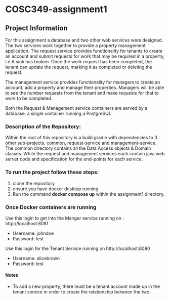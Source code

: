 # COSC349-assignment1

## Project Information
For this assignment a database and two other web services were designed. 
The two services work together to provide a property management application. 
The request service provides functionality for tenants to create an account and submit requests for work that may be required in a property, i.e A sink has broken.
Once the work request has been completed, the tenant can update the request, marking it as completed or deleting the request.


The management service provides functionality for managers to create an account, add a property and manage their properties.
Managers will be able to see the number requests from the tenant and make requests for that to work to be completed.

Both the Request & Management service containers are served by a database; a single container running a PostgreSQL.

### Description of the Repository:
Within the root of this repository is a build.gradle with dependencies to 3 other sub-projects, common, request-service and management-service. 
The common directory contains all the Data Access objects & Domain classes. 
While the request and management services each contain java web server code and specification for the end-points for each service.

### To run the project follow these steps:
1. clone the repository
2. ensure you have docker desktop running.
3. Run the command **docker compose up** within the assignment1 directory.

### Once Docker containers are running 

Use this login to get into the Manger service running on : http://localhost:8081
* Username: johndoe
* Password: test

Use this login for the Tenant Service running on http://localhost:8080
* Username: alicebrown
* Password: test

#### Notes

* To add a new property, there must be a tenant account made up in the tenant service in order to create the relationship between the two.



